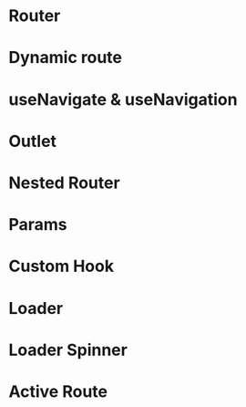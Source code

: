 # Router
# Dynamic route 
# useNavigate & useNavigation
# Outlet
# Nested Router
# Params
# Custom Hook
# Loader
# Loader Spinner
# Active Route
